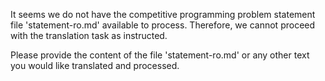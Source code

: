 It seems we do not have the competitive programming problem statement file 'statement-ro.md' available to process. Therefore, we cannot proceed with the translation task as instructed.

Please provide the content of the file 'statement-ro.md' or any other text you would like translated and processed.